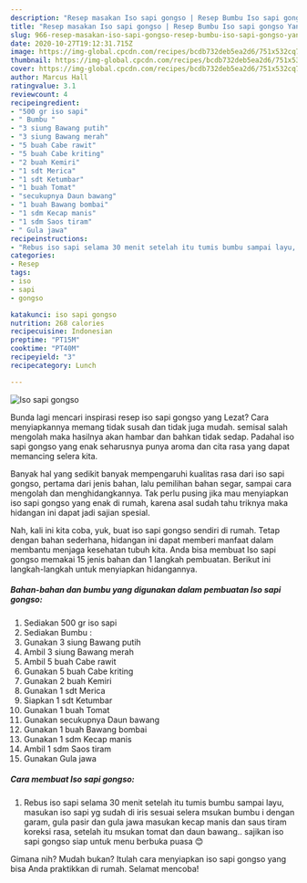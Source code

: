 ```yaml
---
description: "Resep masakan Iso sapi gongso | Resep Bumbu Iso sapi gongso Yang Sempurna"
title: "Resep masakan Iso sapi gongso | Resep Bumbu Iso sapi gongso Yang Sempurna"
slug: 966-resep-masakan-iso-sapi-gongso-resep-bumbu-iso-sapi-gongso-yang-sempurna
date: 2020-10-27T19:12:31.715Z
image: https://img-global.cpcdn.com/recipes/bcdb732deb5ea2d6/751x532cq70/iso-sapi-gongso-foto-resep-utama.jpg
thumbnail: https://img-global.cpcdn.com/recipes/bcdb732deb5ea2d6/751x532cq70/iso-sapi-gongso-foto-resep-utama.jpg
cover: https://img-global.cpcdn.com/recipes/bcdb732deb5ea2d6/751x532cq70/iso-sapi-gongso-foto-resep-utama.jpg
author: Marcus Hall
ratingvalue: 3.1
reviewcount: 4
recipeingredient:
- "500 gr iso sapi"
- " Bumbu "
- "3 siung Bawang putih"
- "3 siung Bawang merah"
- "5 buah Cabe rawit"
- "5 buah Cabe kriting"
- "2 buah Kemiri"
- "1 sdt Merica"
- "1 sdt Ketumbar"
- "1 buah Tomat"
- "secukupnya Daun bawang"
- "1 buah Bawang bombai"
- "1 sdm Kecap manis"
- "1 sdm Saos tiram"
- " Gula jawa"
recipeinstructions:
- "Rebus iso sapi selama 30 menit setelah itu tumis bumbu sampai layu, masukan iso sapi yg sudah di iris sesuai selera msukan bumbu i dengan garam, gula pasir dan gula jawa masukan kecap manis dan saus tiram koreksi rasa, setelah itu msukan tomat dan daun bawang.. sajikan iso sapi gongso siap untuk menu berbuka puasa 😊"
categories:
- Resep
tags:
- iso
- sapi
- gongso

katakunci: iso sapi gongso 
nutrition: 268 calories
recipecuisine: Indonesian
preptime: "PT15M"
cooktime: "PT40M"
recipeyield: "3"
recipecategory: Lunch

---
```



![Iso sapi gongso](https://img-global.cpcdn.com/recipes/bcdb732deb5ea2d6/751x532cq70/iso-sapi-gongso-foto-resep-utama.jpg)

Bunda lagi mencari inspirasi resep iso sapi gongso yang Lezat? Cara menyiapkannya memang tidak susah dan tidak juga mudah. semisal salah mengolah maka hasilnya akan hambar dan bahkan tidak sedap. Padahal iso sapi gongso yang enak seharusnya punya aroma dan cita rasa yang dapat memancing selera kita.

Banyak hal yang sedikit banyak mempengaruhi kualitas rasa dari iso sapi gongso, pertama dari jenis bahan, lalu pemilihan bahan segar, sampai cara mengolah dan menghidangkannya. Tak perlu pusing jika mau menyiapkan iso sapi gongso yang enak di rumah, karena asal sudah tahu triknya maka hidangan ini dapat jadi sajian spesial.




Nah, kali ini kita coba, yuk, buat iso sapi gongso sendiri di rumah. Tetap dengan bahan sederhana, hidangan ini dapat memberi manfaat dalam membantu menjaga kesehatan tubuh kita. Anda bisa membuat Iso sapi gongso memakai 15 jenis bahan dan 1 langkah pembuatan. Berikut ini langkah-langkah untuk menyiapkan hidangannya.

<!--inarticleads1-->

##### Bahan-bahan dan bumbu yang digunakan dalam pembuatan Iso sapi gongso:

1. Sediakan 500 gr iso sapi
1. Sediakan  Bumbu :
1. Gunakan 3 siung Bawang putih
1. Ambil 3 siung Bawang merah
1. Ambil 5 buah Cabe rawit
1. Gunakan 5 buah Cabe kriting
1. Gunakan 2 buah Kemiri
1. Gunakan 1 sdt Merica
1. Siapkan 1 sdt Ketumbar
1. Gunakan 1 buah Tomat
1. Gunakan secukupnya Daun bawang
1. Gunakan 1 buah Bawang bombai
1. Gunakan 1 sdm Kecap manis
1. Ambil 1 sdm Saos tiram
1. Gunakan  Gula jawa




<!--inarticleads2-->

##### Cara membuat Iso sapi gongso:

1. Rebus iso sapi selama 30 menit setelah itu tumis bumbu sampai layu, masukan iso sapi yg sudah di iris sesuai selera msukan bumbu i dengan garam, gula pasir dan gula jawa masukan kecap manis dan saus tiram koreksi rasa, setelah itu msukan tomat dan daun bawang.. sajikan iso sapi gongso siap untuk menu berbuka puasa 😊




Gimana nih? Mudah bukan? Itulah cara menyiapkan iso sapi gongso yang bisa Anda praktikkan di rumah. Selamat mencoba!
